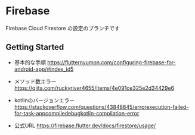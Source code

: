 # Firebase

Firebase Cloud Firestore の設定のブランチです

## Getting Started

* 基本的な手順
https://flutternyumon.com/configuring-firebase-for-android-app/#index_id5

* メソッド数エラー
https://qiita.com/ruckyriver4655/items/4e091ce325e2d34429e6

* kotlinのバージョンエラー
https://stackoverflow.com/questions/43848845/errorexecution-failed-for-task-appcompiledebugkotlin-compilation-error

* 公式URL
https://firebase.flutter.dev/docs/firestore/usage/
